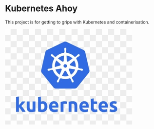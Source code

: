 # Kubernetes Ahoy

This project is for getting to grips with Kubernetes and containerisation.

![Kubernetes logo](kubernetes-logo.jpg)
